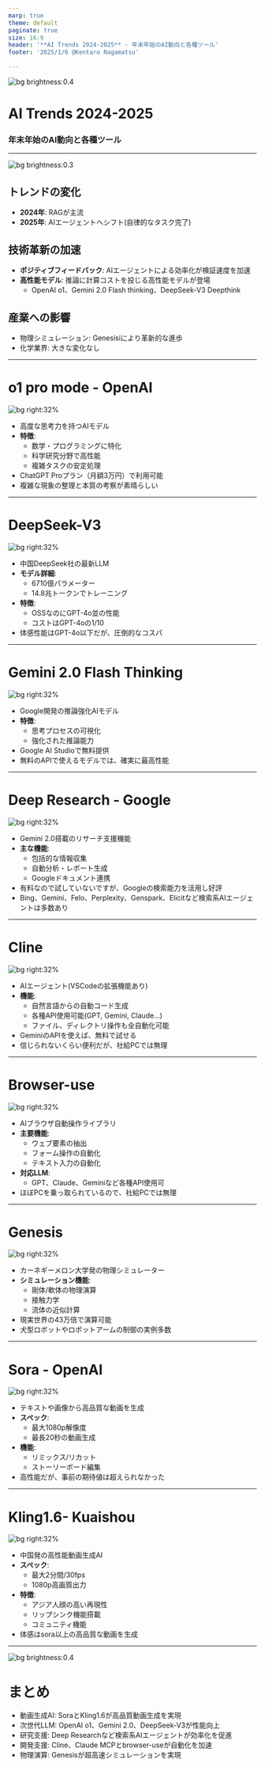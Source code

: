 ```yaml
---
marp: true
theme: default
paginate: true
size: 16:9
header: '**AI Trends 2024-2025** - 年末年始のAI動向と各種ツール'
footer: '2025/1/6 @Kentaro Nagamatsu'

---
```


<!-- _color: white -->
<!-- _header: '' -->
<!-- _footer: '' -->
![bg brightness:0.4](https://images.unsplash.com/photo-1620121692029-d088224ddc74)
# AI Trends 2024-2025
### 年末年始のAI動向と各種ツール

---

<!-- _color: white -->
<!-- _header: '' -->
<!-- _footer: '' -->
![bg brightness:0.3](images/summary_bg.jpg)

## トレンドの変化
- **2024年**: RAGが主流
- **2025年**: AIエージェントへシフト(自律的なタスク完了)

## 技術革新の加速
- **ポジティブフィードバック**: AIエージェントによる効率化が検証速度を加速
- **高性能モデル**: 推論に計算コストを投じる高性能モデルが登場
  - OpenAI o1、Gemini 2.0 Flash thinking、DeepSeek-V3 Deepthink

## 産業への影響
- 物理シミュレーション: Genesisiにより革新的な進歩
- 化学業界: 大きな変化なし


---

# o1 pro mode - OpenAI
![bg right:32%](images/o1-pro-mode.jpg)

- 高度な思考力を持つAIモデル
- **特徴**:
  - 数学・プログラミングに特化
  - 科学研究分野で高性能
  - 複雑タスクの安定処理
- ChatGPT Proプラン（月額3万円）で利用可能
- 複雑な現象の整理と本質の考察が素晴らしい

---

# DeepSeek-V3
![bg right:32%](images/deep-seekv3.jpg)

- 中国DeepSeek社の最新LLM
- **モデル詳細**:
  - 6710億パラメーター
  - 14.8兆トークンでトレーニング
- **特徴**:
  - OSSなのにGPT-4o並の性能
  - コストはGPT-4oの1/10
- 体感性能はGPT-4o以下だが、圧倒的なコスパ

---

# Gemini 2.0 Flash Thinking
![bg right:32%](images/gemini-2.0-flash-experimental.jpg)

- Google開発の推論強化AIモデル
- **特徴**:
  - 思考プロセスの可視化
  - 強化された推論能力
- Google AI Studioで無料提供
- 無料のAPIで使えるモデルでは、確実に最高性能

---

# Deep Research - Google
![bg right:32%](images/deep-research.jpg)

- Gemini 2.0搭載のリサーチ支援機能
- **主な機能**:
  - 包括的な情報収集
  - 自動分析・レポート生成
  - Googleドキュメント連携
- 有料なので試していないですが、Googleの検索能力を活用し好評
- Bing、Gemini、Felo、Perplexity、Genspark、Elicitなど検索系AIエージェントは多数あり

---

# Cline
![bg right:32%](images/cline.jpg)

- AIエージェント(VSCodeの拡張機能あり)
- **機能**:
  - 自然言語からの自動コード生成
  - 各種API使用可能(GPT, Gemini, Claude...)
  - ファイル、ディレクトリ操作も全自動化可能
- GeminiのAPIを使えば、無料で試せる
- 信じられないくらい便利だが、社給PCでは無理

---

# Browser-use
![bg right:32%](images/browser-use.jpg)

- AIブラウザ自動操作ライブラリ
- **主要機能**:
  - ウェブ要素の抽出
  - フォーム操作の自動化
  - テキスト入力の自動化
- **対応LLM**:
  - GPT、Claude、Geminiなど各種API使用可
- ほぼPCを乗っ取られているので、社給PCでは無理

---

# Genesis
![bg right:32%](images/genesis.jpg)

- カーネギーメロン大学発の物理シミュレーター
- **シミュレーション機能**:
  - 剛体/軟体の物理演算
  - 接触力学
  - 流体の近似計算
- 現実世界の43万倍で演算可能
- 犬型ロボットやロボットアームの制御の実例多数

---

# Sora - OpenAI
![bg right:32%](images/sora.jpg)

- テキストや画像から高品質な動画を生成
- **スペック**:
  - 最大1080p解像度
  - 最長20秒の動画生成
- **機能**:
  - リミックス/リカット
  - ストーリーボード編集
- 高性能だが、事前の期待値は超えられなかった

---

# Kling1.6- Kuaishou
![bg right:32%](images/kling1.6.jpg)

- 中国発の高性能動画生成AI
- **スペック**:
  - 最大2分間/30fps
  - 1080p高画質出力
- **特徴**:
  - アジア人顔の高い再現性
  - リップシンク機能搭載
  - コミュニティ機能
- 体感はsora以上の高品質な動画を生成

---

<!-- _color: white -->
<!-- _header: '' -->
<!-- _footer: '' -->
![bg brightness:0.4](https://images.unsplash.com/photo-1620121692029-d088224ddc74)

# まとめ

- 動画生成AI: SoraとKling1.6が高品質動画生成を実現
- 次世代LLM: OpenAI o1、Gemini 2.0、DeepSeek-V3が性能向上
- 研究支援: Deep Researchなど検索系AIエージェントが効率化を促進
- 開発支援: Cline、Claude MCPとbrowser-useが自動化を加速
- 物理演算: Genesisが超高速シミュレーションを実現
